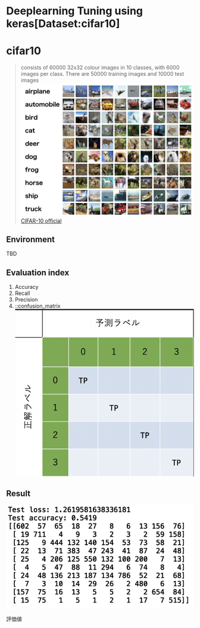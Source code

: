 # Deeplearning Tuning using keras[Dataset:cifar10]
# cifar10
>consists of 60000 32x32 colour images in 10 classes, with 6000 images per class. There are 50000 training images and 10000 test images
![cifar画像](https://github.com/YaCpotato/B4/blob/master/images/cifar10ex.png)
[CIFAR-10 official](http://www.cs.toronto.edu/~kriz/cifar.html)

## Environment
TBD
## Evaluation index
1. Accuracy
2. Recall
3. Precision
5. ::confusion_matrix
![confusion_sample](https://github.com/YaCpotato/B4/blob/master/images/confusion_matrix.png)
## Result
![confusion_matrix](https://github.com/YaCpotato/B4/blob/master/images/cifar_confusion.png)

評価値
